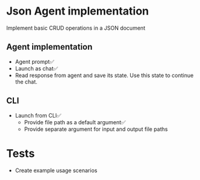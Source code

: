 # Json Agent implementation

Implement basic CRUD operations in a JSON document

## Agent implementation

* Agent prompt✅
* Launch as chat✅
* Read response from agent and save its state. Use this state to continue the chat.

## CLI

* Launch from CLI✅
    - Provide file path as a default argument✅
    - Provide separate argument for input and output file paths

# Tests

* Create example usage scenarios


